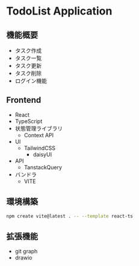 # TodoList Application
## 機能概要
- タスク作成
- タスク一覧
- タスク更新
- タスク削除
- ログイン機能
## Frontend
- React
- TypeScript
- 状態管理ライブラリ
  - Context API
- UI
  - TailwindCSS
    - daisyUI
- API
  - TanstackQuery
- バンドラ
  - VITE
## 環境構築
```sh
npm create vite@latest . -- --template react-ts
```


## 拡張機能
- git graph
- drawio
